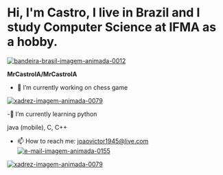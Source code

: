 # Hi, I'm Castro, I live in Brazil and I study Computer Science at IFMA as a hobby.

<a href="https://www.imagensanimadas.com/cat-bandeira-do-brasil-742.htm"><img src="https://www.imagensanimadas.com/data/media/742/bandeira-brasil-imagem-animada-0012.gif" border="0" alt="bandeira-brasil-imagem-animada-0012" /></a>


**MrCastroIA/MrCastroIA**
- 🔭 I’m currently working on 
chess game

<a href="https://www.imagensanimadas.com/cat-xadrez-613.htm"><img src="https://www.imagensanimadas.com/data/media/613/xadrez-imagem-animada-0079.gif" border="0" alt="xadrez-imagem-animada-0079" /></a>


-🌱 I’m currently learning
python <a href="https://giphy.com/gifs/devrock-python-django-edr-KAq5w47R9rmTuvWOWa"/></a>

java (mobile), C, C++



- 📫 How to reach me: joaovictor1945@live.com
<a href="https://www.imagensanimadas.com/cat-e-mail-235.htm"><img src="https://www.imagensanimadas.com/data/media/235/e-mail-imagem-animada-0155.gif" border="0" alt="e-mail-imagem-animada-0155" /></a> 










<a href="https://giphy.com/search/COMPUTING"><img src="https://media.giphy.com/media/5rFwR7z6bX5Pk2m3rQ/giphy.gif?cid=790b7611l6act6m55sxw2ef6dxy36ybib5huhhdolq5w8iyi&ep=v1_gifs_search&rid=giphy.gif&ct=g" border="0" alt="xadrez-imagem-animada-0079" /></a>


<!--START_SECTION:chessStats-->

<!--END_SECTION:chessStats-->
